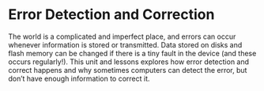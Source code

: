 # Error Detection and Correction

The world is a complicated and imperfect place, and errors can occur whenever information is stored or transmitted.
Data stored on disks and flash memory can be changed if there is a tiny fault in the device (and these occurs regularly!).
This unit and lessons explores how error detection and correct happens and why sometimes computers can detect the error, but don’t have enough information to correct it.
